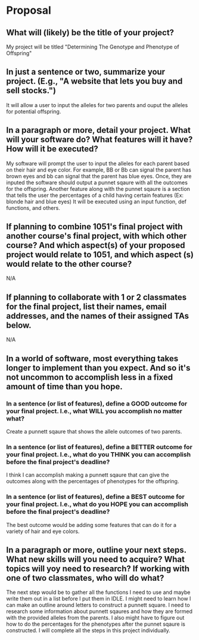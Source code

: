 # Proposal

## What will (likely) be the title of your project?

My project will be titled "Determining The Genotype and Phenotype of Offspring"

## In just a sentence or two, summarize your project. (E.g., "A website that lets you buy and sell stocks.")

It will allow a user to input the alleles for two parents and ouput the alleles for potential offspring.

## In a paragraph or more, detail your project. What will your software do? What features will it have? How will it be executed?

My software will prompt the user to input the alleles for each parent based on their hair and eye color. 
For example, BB or Bb can signal the parent has brown eyes and bb can signal that the parent has blue eyes. 
Once, they are inputed the software should output a punnet sqaure with all the outcomes for the offspring.
Another feature along with the punnet sqaure is a section that tells the user the percentages of a child having certain features (Ex: blonde hair and blue eyes)
It will be executed using an input function, def functions, and others.

## If planning to combine 1051's final project with another course's final project, with which other course? And which aspect(s) of your proposed project would relate to 1051, and which aspect (s) would relate to the other course?

N/A

## If planning to collaborate with 1 or 2 classmates for the final project, list their names, email addresses, and the names of their assigned TAs below.

N/A

## In a world of software, most everything takes longer to implement than you expect. And so it's not uncommon to accomplish less in a fixed amount of time than you hope.

### In a sentence (or list of features), define a GOOD outcome for your final project. I.e., what WILL you accomplish no matter what?

Create a punnett sqaure that shows the allele outcomes of two parents.

### In a sentence (or list of features), define a BETTER outcome for your final project. I.e., what do you THINK you can accomplish before the final project's deadline?

I think I can accomplish making a punnett sqaure that can give the outcomes along with the percentages of phenotypes for the offspring.

### In a sentence (or list of features), define a BEST outcome for your final project. I.e., what do you HOPE you can accomplish before the final project's deadline?

The best outcome would be adding some features that can do it for a variety of hair and eye colors.

## In a paragraph or more, outline your next steps. What new skills will you need to acquire? What topics will yoy need to research? If working with one of two classmates, who will do what?

The next step would be to gather all the functions I need to use and maybe write them out in a list before I put them in IDLE.
I might need to learn how I can make an outline around letters to construct a punnett square.
I need to research some information about punnett sqaures and how they are formed with the provided alleles from the parents.
I also might have to figure out how to do the percentages for the phenotypes after the punnet sqaure is constructed.
I will complete all the steps in this project individually.






